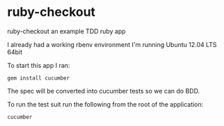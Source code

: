 ruby-checkout
=============

ruby-checkout an example TDD ruby app

I already had a working rbenv environment
I'm running Ubuntu 12.04 LTS 64bit

To start this app I ran:

	gem install cucumber

The spec will be converted into cucumber tests so we can do BDD.

To run the test suit run the following from the root of the application:

	cucumber
